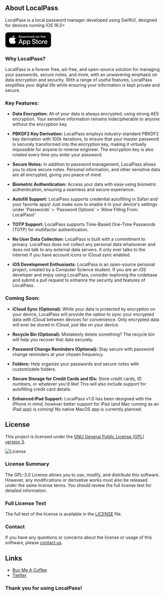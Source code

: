 ## About LocalPass

LocalPass is a local password manager developed using SwiftUI, designed for devices running iOS 16.0+

[<img src="LocalPassScreenshots/app-store-button-black.svg" height="50">](https://apps.apple.com/us/app/localpass/id6464081036)

### Why LocalPass?

LocalPass is a forever free, ad-free, and open-source solution for managing your passwords, secure notes, and more, with an unwavering emphasis on data encryption and security. With a range of useful features, LocalPass simplifies your digital life while ensuring your information is kept private and secure.

### Key Features:

- **Data Encryption:**
  All of your data is always encrypted, using strong AES encryption. Your sensitive information remains indecipherable to anyone without the encryption key.

- **PBKDF2 Key Derivation:**
  LocalPass employs industry-standard PBKDF2 key derivation with 100k iterations, to ensure that your master password is securely transformed into the encryption key, making it virtually impossible for anyone to reverse engineer. The encryption key is also rotated every time you enter your password.

- **Secure Notes:**
  In addition to password management, LocalPass allows you to store secure notes. Personal information, and other sensitive data are all encrypted, giving you peace of mind.

- **Biometric Authentication:**
  Access your data with ease using biometric authentication, ensuring a seamless and secure experience.

- **Autofill Support:**
  LocalPass supports credential autofilling in Safari and your favorite apps! Just make sure to enable it in your device's settings under 'Passwords' > 'Password Options' > 'Allow Filling From: LocalPass!'

- **TOTP Support:**
  LocalPass supports Time-Based One-Time Passwords (TOTP) for multifactor authentication.

- **No User Data Collection:**
  LocalPass is built with a commitment to privacy. LocalPass does not collect any personal data whatsoever and does not talk to any external data servers. It only ever talks to the internet if you have account icons or iCloud sync enabled.

- **iOS Development Enthusiasts:**
  LocalPass is an open-source personal project, created by a Computer Science student. If you are an iOS developer and enjoy using LocalPass, consider exploring the codebase and submit a pull request to enhance the security and features of LocalPass.

### Coming Soon:

- **iCloud Sync (Optional):**
  While your data is protected by encryption on your device, LocalPass will provide the option to sync your encrypted data with iCloud between devices for convenience. Only encrypted data will ever be stored in iCloud, just like on your device.

- **Recycle Bin (Optional):**
  Mistakenly delete something? The recycle bin will help you recover that data securely.

- **Password Change Reminders (Optional):**
  Stay secure with password change reminders at your chosen frequency.

- **Folders:**
  Help organize your passwords and secure notes with customizable folders.

- **Secure Storage for Credit Cards and IDs:**
  Store credit cards, ID numbers, or whatever you'd like! This will also include support for autofilling credit card details.

- **Enhanced iPad Support:**
  LocalPass v1.0 has been designed with the iPhone in mind, however better support for iPad (and Mac running as an iPad app) is coming! No native MacOS app is currently planned.

## License

This project is licensed under the [GNU General Public License (GPL) version 3](LICENSE).

![License](https://img.shields.io/badge/License-GPLv3-blue.svg)

### License Summary

The GPL-3.0 License allows you to use, modify, and distribute this software. However, any modifications or derivative works must also be released under the same license terms. You should review the full license text for detailed information.

### Full License Text

The full text of the license is available in the [LICENSE](LICENSE) file.

### Contact

If you have any questions or concerns about the license or usage of this software, please [contact us](mailto:app.localpass@gmail.com).

## Links

- [Buy Me A Coffee](https://buymeacoffee.com/localpass)
- [Twitter](https://twitter.com/localpassapp)

### Thank you for using LocalPass!
